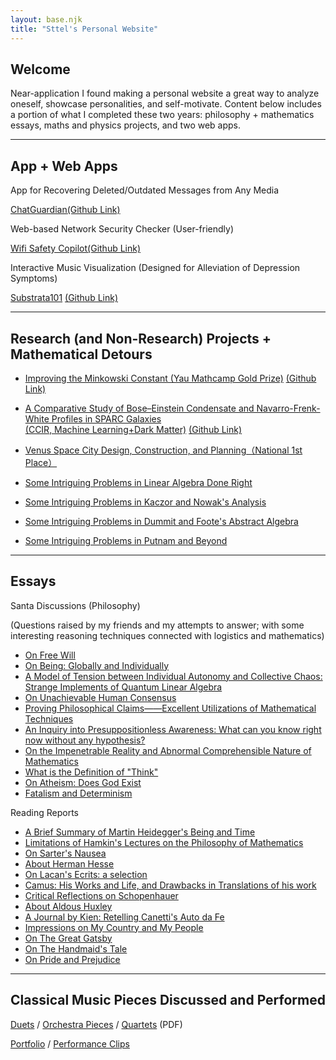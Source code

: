 ```yaml
---
layout: base.njk
title: "Sttel's Personal Website"
---
```


## <h2 class="welcome-title">Welcome</h2>

Near-application I found making a personal website a great way to analyze oneself, showcase personalities, and self-motivate.
Content below includes a portion of what I completed these two years: 
philosophy + mathematics essays, maths and physics projects, and two web apps.

---

## App + Web Apps
<div class="web-app">
<p class="subtitle">App for Recovering Deleted/Outdated Messages from Any Media </p>

[ChatGuardian](https://chatguardian.netlify.app/)<a href="https://github.com/st3lx/ChatGuardian" class="git-link">(Github Link) </a>

<p class="subtitle">Web-based Network Security Checker (User-friendly) </p>

[Wifi Safety Copilot](https://wifis4f3tyc0pil0t.netlify.app/)<a href="https://github.com/st3lx/WifiS4f3tyC0pi10t" class="git-link">(Github Link) </a>

<p class="subtitle">Interactive Music Visualization (Designed for Alleviation of Depression Symptoms) </p>

[Substrata101](https://substrata101.netlify.app/) 
<a href="https://github.com/st3lx/All-My-Days" class="git-link">(Github Link) </a>
</div>

---

## Research (and Non-Research) Projects + Mathematical Detours
- [Improving the Minkowski Constant (Yau Mathcamp Gold Prize)](https://68c5a6dd39c4a641f2e29653--minkowskiimprove.netlify.app/SantaProject.pdf) <a href="https://github.com/st3lx/Santa" class="git-link">(Github Link)</a>

- [A Comparative Study of Bose–Einstein Condensate and Navarro-Frenk-White Profiles in SPARC Galaxies </br>(CCIR, Machine Learning+Dark Matter)](.pdf) <a href="https://github.com/st3lx/CCIR_BEC_NFW" class="git-link">(Github Link)</a>

- [Venus Space City Design, Construction, and Planning（National 1st Place）](\research\OrbitalIndustry.pptx)

- [Some Intriguing Problems in Linear Algebra Done Right](problems/LA.pdf)

- [Some Intriguing Problems in Kaczor and Nowak's Analysis](problems/Analysis.pdf)

- [Some Intriguing Problems in Dummit and Foote's Abstract Algebra](problems/AA.pdf)

- [Some Intriguing Problems in Putnam and Beyond](problems/PB.pdf)

---

## Essays

<div class="essays-list">
<p class="subtitle">Santa Discussions (Philosophy) </p> <r class="description">(Questions raised by my friends and my attempts to answer; with some interesting reasoning techniques connected with logistics and mathematics) </r>

- [On Free Will](essays/freewill.pdf)
- [On Being: Globally and Individually](essays/being.pdf)
- [A Model of Tension between Individual Autonomy and Collective Chaos: Strange Implements of Quantum Linear Algebra](essays/tension.pdf)
- [On Unachievable Human Consensus](essays/consensus.pdf)
- [Proving Philosophical Claims——Excellent Utilizations of Mathematical Techniques](essays/proof.pdf)
- [An Inquiry into Presuppositionless Awareness: What can you know right now without any hypothesis?](essays/presup.pdf)
- [On the Impenetrable Reality and Abnormal Comprehensible Nature of Mathematics](essays/impen.pdf)
- [What is the Definition of "Think"](essay/think.pdf)
- [On Atheism: Does God Exist](essay/god.pdf)
- [Fatalism and Determinism](essays/fatal.pdf)

<p class="subtitle">Reading Reports</p>

- [A Brief Summary of Martin Heidegger's Being and Time](essays/heidegger.pdf)
- [Limitations of Hamkin's Lectures on the Philosophy of Mathematics](essays/hamkin.pdf)
- [On Sarter's Nausea](essays/nausea.pdf)
- [About Herman Hesse](essays/hesse.pdf)
- [On Lacan's Ecrits: a selection](essays/lacan.pdf)
- [Camus: His Works and Life, and Drawbacks in Translations of his work](essays/camus.pdf)
- [Critical Reflections on Schopenhauer](essays/schopen.pdf)
- [About Aldous Huxley](essays/huxley.pdf)
- [A Journal by Kien: Retelling Canetti's Auto da Fe](essays/canetti.pdf)
- [Impressions on My Country and My People](essays/linyutang.pdf)
- [On The Great Gatsby](essays/gatsby.pdf)
- [On The Handmaid's Tale](essays/handmaid.pdf)
- [On Pride and Prejudice](essays/pap.pdf)

</div>

---

## Classical Music Pieces Discussed and Performed
[Duets]()
/
[Orchestra Pieces]()
/
[Quartets]()
  (PDF)

[Portfolio]() / [Performance Clips]()
